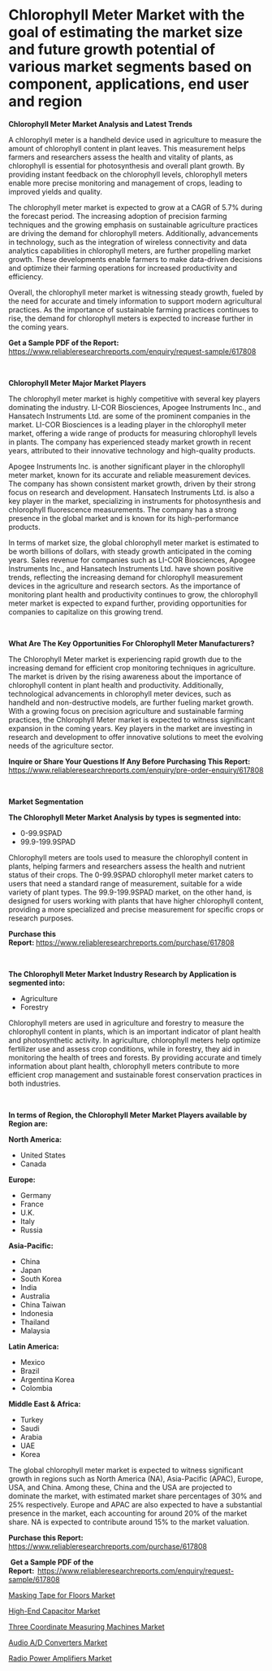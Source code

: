 <p><h1>Chlorophyll Meter Market with the goal of estimating the market size and future growth potential of various market segments based on component, applications, end user and region</h1></p><p><strong>Chlorophyll Meter Market Analysis and Latest Trends</strong></p>
<p><p>A chlorophyll meter is a handheld device used in agriculture to measure the amount of chlorophyll content in plant leaves. This measurement helps farmers and researchers assess the health and vitality of plants, as chlorophyll is essential for photosynthesis and overall plant growth. By providing instant feedback on the chlorophyll levels, chlorophyll meters enable more precise monitoring and management of crops, leading to improved yields and quality.</p><p>The chlorophyll meter market is expected to grow at a CAGR of 5.7% during the forecast period. The increasing adoption of precision farming techniques and the growing emphasis on sustainable agriculture practices are driving the demand for chlorophyll meters. Additionally, advancements in technology, such as the integration of wireless connectivity and data analytics capabilities in chlorophyll meters, are further propelling market growth. These developments enable farmers to make data-driven decisions and optimize their farming operations for increased productivity and efficiency.</p><p>Overall, the chlorophyll meter market is witnessing steady growth, fueled by the need for accurate and timely information to support modern agricultural practices. As the importance of sustainable farming practices continues to rise, the demand for chlorophyll meters is expected to increase further in the coming years.</p></p>
<p><strong>Get a Sample PDF of the Report:&nbsp;</strong> <a href="https://www.reliableresearchreports.com/enquiry/request-sample/617808">https://www.reliableresearchreports.com/enquiry/request-sample/617808</a></p>
<p>&nbsp;</p>
<p><strong>Chlorophyll Meter Major Market Players</strong></p>
<p><p>The chlorophyll meter market is highly competitive with several key players dominating the industry. LI-COR Biosciences, Apogee Instruments Inc., and Hansatech Instruments Ltd. are some of the prominent companies in the market. LI-COR Biosciences is a leading player in the chlorophyll meter market, offering a wide range of products for measuring chlorophyll levels in plants. The company has experienced steady market growth in recent years, attributed to their innovative technology and high-quality products.</p><p>Apogee Instruments Inc. is another significant player in the chlorophyll meter market, known for its accurate and reliable measurement devices. The company has shown consistent market growth, driven by their strong focus on research and development. Hansatech Instruments Ltd. is also a key player in the market, specializing in instruments for photosynthesis and chlorophyll fluorescence measurements. The company has a strong presence in the global market and is known for its high-performance products.</p><p>In terms of market size, the global chlorophyll meter market is estimated to be worth billions of dollars, with steady growth anticipated in the coming years. Sales revenue for companies such as LI-COR Biosciences, Apogee Instruments Inc., and Hansatech Instruments Ltd. have shown positive trends, reflecting the increasing demand for chlorophyll measurement devices in the agriculture and research sectors. As the importance of monitoring plant health and productivity continues to grow, the chlorophyll meter market is expected to expand further, providing opportunities for companies to capitalize on this growing trend.</p></p>
<p>&nbsp;</p>
<p><strong>What Are The Key Opportunities For Chlorophyll Meter Manufacturers?</strong></p>
<p><p>The Chlorophyll Meter market is experiencing rapid growth due to the increasing demand for efficient crop monitoring techniques in agriculture. The market is driven by the rising awareness about the importance of chlorophyll content in plant health and productivity. Additionally, technological advancements in chlorophyll meter devices, such as handheld and non-destructive models, are further fueling market growth. With a growing focus on precision agriculture and sustainable farming practices, the Chlorophyll Meter market is expected to witness significant expansion in the coming years. Key players in the market are investing in research and development to offer innovative solutions to meet the evolving needs of the agriculture sector.</p></p>
<p><strong>Inquire or Share Your Questions If Any Before Purchasing This Report:</strong> <a href="https://www.reliableresearchreports.com/enquiry/pre-order-enquiry/617808">https://www.reliableresearchreports.com/enquiry/pre-order-enquiry/617808</a></p>
<p>&nbsp;</p>
<p><strong>Market Segmentation</strong></p>
<p><strong>The Chlorophyll Meter Market Analysis by types is segmented into:</strong></p>
<p><ul><li>0-99.9SPAD</li><li>99.9-199.9SPAD</li></ul></p>
<p><p>Chlorophyll meters are tools used to measure the chlorophyll content in plants, helping farmers and researchers assess the health and nutrient status of their crops. The 0-99.9SPAD chlorophyll meter market caters to users that need a standard range of measurement, suitable for a wide variety of plant types. The 99.9-199.9SPAD market, on the other hand, is designed for users working with plants that have higher chlorophyll content, providing a more specialized and precise measurement for specific crops or research purposes.</p></p>
<p><strong>Purchase this Report:&nbsp;</strong><a href="https://www.reliableresearchreports.com/purchase/617808">https://www.reliableresearchreports.com/purchase/617808</a></p>
<p>&nbsp;</p>
<p><strong>The Chlorophyll Meter Market Industry Research by Application is segmented into:</strong></p>
<p><ul><li>Agriculture</li><li>Forestry</li></ul></p>
<p><p>Chlorophyll meters are used in agriculture and forestry to measure the chlorophyll content in plants, which is an important indicator of plant health and photosynthetic activity. In agriculture, chlorophyll meters help optimize fertilizer use and assess crop conditions, while in forestry, they aid in monitoring the health of trees and forests. By providing accurate and timely information about plant health, chlorophyll meters contribute to more efficient crop management and sustainable forest conservation practices in both industries.</p></p>
<p>&nbsp;</p>
<p><strong>In terms of Region, the Chlorophyll Meter Market Players available by Region are:</strong></p>
<p>
    <p> <strong> North America: </strong>
        <ul>
            <li>United States</li>
            <li>Canada</li>
        </ul>
        </p> 
    <p> <strong> Europe: </strong>
        <ul>
            <li>Germany</li>
            <li>France</li>
            <li>U.K.</li>
            <li>Italy</li>
            <li>Russia</li>
        </ul>
        </p> 
    <p> <strong> Asia-Pacific: </strong>
        <ul>
            <li>China</li>
            <li>Japan</li>
            <li>South Korea</li>
            <li>India</li>
            <li>Australia</li>
            <li>China Taiwan</li>
            <li>Indonesia</li>
            <li>Thailand</li>
            <li>Malaysia</li>
        </ul>
        </p> 
    <p> <strong> Latin America: </strong>
        <ul>
            <li>Mexico</li>
            <li>Brazil</li>
            <li>Argentina Korea</li>
            <li>Colombia</li>
        </ul>
        </p> 
    <p> <strong> Middle East & Africa: </strong>
        <ul>
            <li>Turkey</li>
            <li>Saudi</li>
            <li>Arabia</li>
            <li>UAE</li>
            <li>Korea</li>
        </ul>
    </p>
    </p>
<p><p>The global chlorophyll meter market is expected to witness significant growth in regions such as North America (NA), Asia-Pacific (APAC), Europe, USA, and China. Among these, China and the USA are projected to dominate the market, with estimated market share percentages of 30% and 25% respectively. Europe and APAC are also expected to have a substantial presence in the market, each accounting for around 20% of the market share. NA is expected to contribute around 15% to the market valuation.</p></p>
<p><strong>Purchase this Report: </strong><a href="https://www.reliableresearchreports.com/purchase/617808">https://www.reliableresearchreports.com/purchase/617808</a></p>
<p>&nbsp;<strong>Get a Sample PDF of the Report:&nbsp;&nbsp;</strong><a href="https://www.reliableresearchreports.com/enquiry/request-sample/617808">https://www.reliableresearchreports.com/enquiry/request-sample/617808</a></p>
<p><strong></strong></p>
<p><p><a href="https://view.publitas.com/reportprime-1/masking-tape-for-floors-market-research-report-forecasted-for-period-from-2024-2031-by-market-type-market-application-and-region/">Masking Tape for Floors Market</a></p><p><a href="https://view.publitas.com/reportprime-1/high-end-capacitor-market-size-growth-outlook-from-2024-to-2031-projecting-at-markets-trends-analysis-by-application-regional-outlook-and-revenue/">High-End Capacitor Market</a></p><p><a href="https://florentine-yuzu-f42.notion.site/Three-Coordinate-Measuring-Machines-Market-Research-Report-Reveals-The-Latest-Trends-And-Opportuniti-5b2f5db4dd4245ea840b13a5cbde6e0c">Three Coordinate Measuring Machines Market</a></p><p><a href="https://changeable-paste-463.notion.site/Insights-into-Audio-A-D-Converters-Market-Size-Analysing-Market-Share-Trends-and-Growth-from-2024-ca1526735662466182bae2906efd1f5a">Audio A/D Converters Market</a></p><p><a href="https://fuschia-pecorino-a6d.notion.site/Radio-Power-Amplifiers-Market-Challenges-Opportunities-and-Growth-Drivers-and-Major-Market-Player-813a6e2347264866b7f5befcbf171d4c">Radio Power Amplifiers Market</a></p></p>